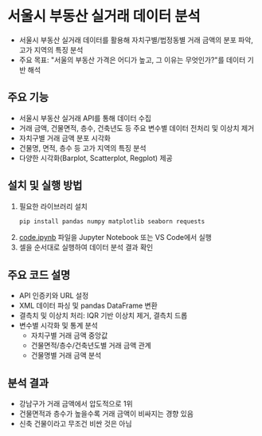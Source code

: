 # 서울시 부동산 실거래 데이터 분석 

- 서울시 부동산 실거래 데이터를 활용해 자치구별/법정동별 거래 금액의 분포 파악, 고가 지역의 특징 분석 
- 주요 목표: "서울의 부동산 가격은 어디가 높고, 그 이유는 무엇인가?"를 데이터 기반 해석

## 주요 기능

- 서울시 부동산 실거래 API를 통해 데이터 수집
- 거래 금액, 건물면적, 층수, 건축년도 등 주요 변수별 데이터 전처리 및 이상치 제거
- 자치구별 거래 금액 분포 시각화
- 건물명, 면적, 층수 등 고가 지역의 특징 분석
- 다양한 시각화(Barplot, Scatterplot, Regplot) 제공

## 설치 및 실행 방법

1. 필요한 라이브러리 설치
    ```sh
    pip install pandas numpy matplotlib seaborn requests
    ```
2. [code.ipynb](c:/Users/SSAFY/Desktop/04_05-pjt/code.ipynb) 파일을 Jupyter Notebook 또는 VS Code에서 실행
3. 셀을 순서대로 실행하여 데이터 분석 결과 확인

## 주요 코드 설명

- API 인증키와 URL 설정
- XML 데이터 파싱 및 pandas DataFrame 변환
- 결측치 및 이상치 처리: IQR 기반 이상치 제거, 결측치 드롭
- 변수별 시각화 및 통계 분석
    - 자치구별 거래 금액 중앙값
    - 건물면적/층수/건축년도별 거래 금액 관계
    - 건물명별 거래 금액 분석

## 분석 결과 

- 강남구가 거래 금액에서 압도적으로 1위
- 건물면적과 층수가 높을수록 거래 금액이 비싸지는 경향 있음
- 신축 건물이라고 무조건 비싼 것은 아님
